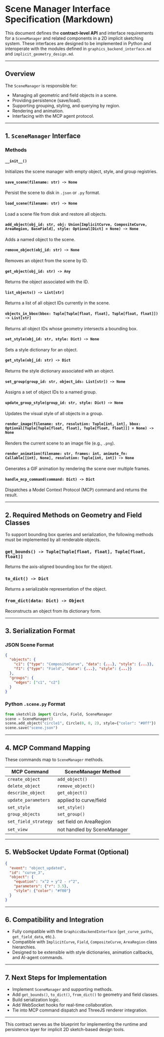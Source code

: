 # Scene Manager Interface Specification (Markdown)

This document defines the **contract-level API** and interface requirements for a `SceneManager` and related components in a 2D implicit sketching system. These interfaces are designed to be implemented in Python and interoperate with the modules defined in `graphics_backend_interface.md` and `implicit_geometry_design.md`.

---

## Overview

The `SceneManager` is responsible for:
- Managing all geometric and field objects in a scene.
- Providing persistence (save/load).
- Supporting grouping, styling, and querying by region.
- Rendering and animation.
- Interfacing with the MCP agent protocol.

---

## 1. `SceneManager` Interface

### Methods

#### `__init__()`
Initializes the scene manager with empty object, style, and group registries.

#### `save_scene(filename: str) -> None`
Persist the scene to disk in `.json` or `.py` format.

#### `load_scene(filename: str) -> None`
Load a scene file from disk and restore all objects.

#### `add_object(obj_id: str, obj: Union[ImplicitCurve, CompositeCurve, AreaRegion, BaseField], style: Optional[Dict] = None) -> None`
Adds a named object to the scene.

#### `remove_object(obj_id: str) -> None`
Removes an object from the scene by ID.

#### `get_object(obj_id: str) -> Any`
Returns the object associated with the ID.

#### `list_objects() -> List[str]`
Returns a list of all object IDs currently in the scene.

#### `objects_in_bbox(bbox: Tuple[Tuple[float, float], Tuple[float, float]]) -> List[str]`
Returns all object IDs whose geometry intersects a bounding box.

#### `set_style(obj_id: str, style: Dict) -> None`
Sets a style dictionary for an object.

#### `get_style(obj_id: str) -> Dict`
Returns the style dictionary associated with an object.

#### `set_group(group_id: str, object_ids: List[str]) -> None`
Assigns a set of object IDs to a named group.

#### `update_group_style(group_id: str, style: Dict) -> None`
Updates the visual style of all objects in a group.

#### `render_image(filename: str, resolution: Tuple[int, int], bbox: Optional[Tuple[Tuple[float, float], Tuple[float, float]]] = None) -> None`
Renders the current scene to an image file (e.g., `.png`).

#### `render_animation(filename: str, frames: int, animate_fn: Callable[[int], None], resolution: Tuple[int, int]) -> None`
Generates a GIF animation by rendering the scene over multiple frames.

#### `handle_mcp_command(command: Dict) -> Dict`
Dispatches a Model Context Protocol (MCP) command and returns the result.

---

## 2. Required Methods on Geometry and Field Classes

To support bounding box queries and serialization, the following methods must be implemented by all renderable objects.

### `get_bounds() -> Tuple[Tuple[float, float], Tuple[float, float]]`
Returns the axis-aligned bounding box for the object.

### `to_dict() -> Dict`
Returns a serializable representation of the object.

### `from_dict(data: Dict) -> Object`
Reconstructs an object from its dictionary form.

---

## 3. Serialization Format

### JSON Scene Format
```json
{
  "objects": {
    "c1": {"type": "CompositeCurve", "data": {...}, "style": {...}},
    "f1": {"type": "Field", "data": {...}, "style": {...}}
  },
  "groups": {
    "edges": ["c1", "c2"]
  }
}
```

### Python `.scene.py` Format
```python
from sketchlib import Circle, Field, SceneManager
scene = SceneManager()
scene.add_object("circle1", Circle(0, 0, 2), style={"color": "#0ff"})
scene.save("scene.json")
```

---

## 4. MCP Command Mapping

These commands map to `SceneManager` methods.

| MCP Command       | SceneManager Method         |
|------------------|-----------------------------|
| `create_object`  | `add_object()`              |
| `delete_object`  | `remove_object()`           |
| `describe_object`| `get_object()`              |
| `update_parameters` | applied to curve/field    |
| `set_style`      | `set_style()`               |
| `group_objects`  | `set_group()`               |
| `set_field_strategy` | set field on AreaRegion |
| `set_view`       | not handled by SceneManager |

---

## 5. WebSocket Update Format (Optional)

```json
{
  "event": "object_updated",
  "id": "curve_3",
  "object": {
    "equation": "x^2 + y^2 - r^2",
    "parameters": {"r": 3.5},
    "style": {"color": "#f00"}
  }
}
```

---

## 6. Compatibility and Integration

- Fully compatible with the `GraphicsBackendInterface` (`get_curve_paths`, `get_field_data`, etc.).
- Compatible with `ImplicitCurve`, `Field`, `CompositeCurve`, `AreaRegion` class hierarchies.
- Designed to be extensible with style dictionaries, animation callbacks, and AI-agent commands.

---

## 7. Next Steps for Implementation

- Implement `SceneManager` and supporting methods.
- Add `get_bounds()`, `to_dict()`, `from_dict()` to geometry and field classes.
- Build serialization logic.
- Add WebSocket hooks for real-time collaboration.
- Tie into MCP command dispatch and ThreeJS renderer integration.

---

This contract serves as the blueprint for implementing the runtime and persistence layer for implicit 2D sketch-based design tools.
